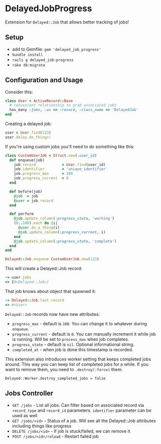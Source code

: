 # DelayedJobProgress

Extension for `Delayed::Job` that allows better tracking of jobs!

## Setup

* add to Gemfile: `gem 'delayed_job_progress'`
* `bundle install`
* `rails g delayed_job:progress`
* `rake db:migrate`

## Configuration and Usage

Consider this:

```ruby
class User < ActiveRecord::Base
  # convenient relationship to grab associated jobs
  has_many :jobs, :as => :record, :class_name => 'DelayedJob'
end
```

Creating a delayed job:
```ruby
user = User.find(123)
user.delay.do_things!
```

If you're using custom jobs you'll need to do something like this:
```ruby
class CustomUserJob < Struct.new(:user_id)
  def enqueue(job)
    job.record            = User.find(user_id)
    job.identifier        = 'unique_identifier'
    job.progress_max      = 100
    job.progress_current  = 0
  end

  def before(job)
    @job  = job
    @user = job.record
  end

  def perform
    @job.update_column(:progress_state, 'working')
    (0..100).each do |i|
      @user.do_a_thing(i)
      @job.update_column(:progress_current, i)
    end
    @job.update_column(:progress_state, 'complete')
  end
end

Delayed::Job.enqueue CustomUserJob.new(123)
```

This will create a Delayed::Job record:
```ruby
-> user.jobs
=> [#<Delayed::Job>]
```

That job knows about object that spawned it:
```ruby
-> Delayed::Job.last.record
=> #<User>
```

`Delayed::Job` records now have new attributes:
* `progress_max` - default is `100`. You can change it to whatever during `enqueue`.
* `progress_current` - default is `0`. You can manually increment it while job is running. Will be set to `process_max` when job completes.
* `progress_state` - default is `nil`. Optional informational string.
* `completed_at` - when job is done this timestamp is recorded.

This extension also introduces worker setting that keeps completed jobs around. This way you can keep list of completed jobs for a while. If you want to remove them, you need to `.destroy(:force)` them.
```
Delayed::Worker.destroy_completed_jobs = false
```

## Jobs Controller

- `GET /jobs` - List all jobs. Can filter based on associated record via `record_type` and `record_id` parameters. `identifier` parameter can be used as well
- `GET /jobs/<id>` - Status of a job. Will see all the Delayed::Job attributes including things like progress
- `DELETE /jobs/<id>` - If job is stuck/failed, we can remove it
- `POST /jobs/<id>/reload` - Restart failed job

